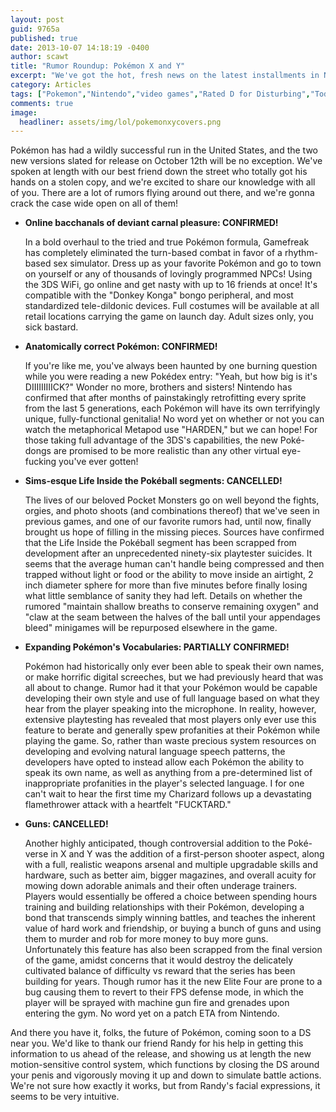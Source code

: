 ```yaml
---
layout: post
guid: 9765a
published: true
date: 2013-10-07 14:18:19 -0400
author: scawt
title: "Rumor Roundup: Pokémon X and Y"
excerpt: "We've got the hot, fresh news on the latest installments in Nintendo's wildly successful Pokémon franchise; read on to get the latest on the highly anticipated game before its October 12th release!"
category: Articles
tags: ["Pokemon","Nintendo","video games","Rated D for Disturbing","Today I learned a new word for orgy","HARDEN"]
comments: true 
image:
  headliner: assets/img/lol/pokemonxycovers.png
---
```


Pokémon has had a wildly successful run in the United States, and the two new versions slated for release on October 12th will be no exception. We've spoken at length with our best friend down the street who totally got his hands on a stolen copy, and we're excited to share our knowledge with all of you. There are a lot of rumors flying around out there, and we're gonna crack the case wide open on all of them!

*   **Online bacchanals of deviant carnal pleasure: CONFIRMED!**
    
    In a bold overhaul to the tried and true Pokémon formula, Gamefreak has completely eliminated the turn-based combat in favor of a rhythm-based sex simulator. Dress up as your favorite Pokémon and go to town on yourself or any of thousands of lovingly programmed NPCs! Using the 3DS WiFi, go online and get nasty with up to 16 friends at once! It's compatible with the "Donkey Konga" bongo peripheral, and most standardized tele-dildonic devices. Full costumes will be available at all retail locations carrying the game on launch day. Adult sizes only, you sick bastard.
    
*   **Anatomically correct Pokémon: CONFIRMED!**
    
    If you're like me, you've always been haunted by one burning question while you were reading a new Pokédex entry: "Yeah, but how big is it's DIIIIIIIIICK?" Wonder no more, brothers and sisters! Nintendo has confirmed that after months of painstakingly retrofitting every sprite from the last 5 generations, each Pokémon will have its own terrifyingly unique, fully-functional genitalia! No word yet on whether or not you can watch the metaphorical Metapod use "HARDEN," but we can hope! For those taking full advantage of the 3DS's capabilities, the new Poké-dongs are promised to be more realistic than any other virtual eye-fucking you've ever gotten!
    
*   **Sims-esque Life Inside the Pokéball segments: CANCELLED!**
    
    The lives of our beloved Pocket Monsters go on well beyond the fights, orgies, and photo shoots (and combinations thereof) that we've seen in previous games, and one of our favorite rumors had, until now, finally brought us hope of filling in the missing pieces. Sources have confirmed that the Life Inside the Pokéball segment has been scrapped from development after an unprecedented ninety-six playtester suicides. It seems that the average human can't handle being compressed and then trapped without light or food or the ability to move inside an airtight, 2 inch diameter sphere for more than five minutes before finally losing what little semblance of sanity they had left. Details on whether the rumored "maintain shallow breaths to conserve remaining oxygen" and "claw at the seam between the halves of the ball until your appendages bleed" minigames will be repurposed elsewhere in the game.
    
*   **Expanding Pokémon's Vocabularies: PARTIALLY CONFIRMED!**
    
    Pokémon had historically only ever been able to speak their own names, or make horrific digital screeches, but we had previously heard that was all about to change. Rumor had it that your Pokémon would be capable developing their own style and use of full language based on what they hear from the player speaking into the microphone. In reality, however, extensive playtesting has revealed that most players only ever use this feature to berate and generally spew profanities at their Pokémon while playing the game. So, rather than waste precious system resources on developing and evolving natural language speech patterns, the developers have opted to instead allow each Pokémon the ability to speak its own name, as well as anything from a pre-determined list of inappropriate profanities in the player's selected language. I for one can't wait to hear the first time my Charizard follows up a devastating flamethrower attack with a heartfelt "FUCKTARD."
    
*   **Guns: CANCELLED!**
    
    Another highly anticipated, though controversial addition to the Poké-verse in X and Y was the addition of a first-person shooter aspect, along with a full, realistic weapons arsenal and multiple upgradable skills and hardware, such as better aim, bigger magazines, and overall acuity for mowing down adorable animals and their often underage trainers. Players would essentially be offered a choice between spending hours training and building relationships with their Pokémon, developing a bond that transcends simply winning battles, and teaches the inherent value of hard work and friendship, or buying a bunch of guns and using them to murder and rob for more money to buy more guns. Unfortunately this feature has also been scrapped from the final version of the game, amidst concerns that it would destroy the delicately cultivated balance of difficulty vs reward that the series has been building for years. Though rumor has it the new Elite Four are prone to a bug causing them to revert to their FPS defense mode, in which the player will be sprayed with machine gun fire and grenades upon entering the gym. No word yet on a patch ETA from Nintendo.
    

And there you have it, folks, the future of Pokémon, coming soon to a DS near you. We'd like to thank our friend Randy for his help in getting this information to us ahead of the release, and showing us at length the new motion-sensitive control system, which functions by closing the DS around your penis and vigorously moving it up and down to simulate battle actions. We're not sure how exactly it works, but from Randy's facial expressions, it seems to be very intuitive.